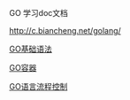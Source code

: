 GO 学习doc文档

http://c.biancheng.net/golang/

[GO基础语法](c1/GO基础语法.md)

[GO容器](c2/GO容器.md)

[GO语言流程控制](c3/Go语言流程控制.md)
